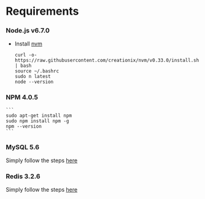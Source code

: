Requirements
=====

### Node.js v6.7.0

- Install [nvm](https://github.com/creationix/nvm)

    ```
    curl -o- https://raw.githubusercontent.com/creationix/nvm/v0.33.0/install.sh | bash
    source ~/.bashrc
    sudo n latest
    node --version
    ```

### NPM 4.0.5

    ```
    sudo apt-get install npm
    sudo npm install npm -g
    npm --version
    ```

### MySQL 5.6

Simply follow the steps [here](https://www.digitalocean.com/community/tutorials/how-to-install-mysql-on-ubuntu-14-04#installing-mysql-5-5-or-5-6)


### Redis 3.2.6

Simply follow the steps [here](https://www.digitalocean.com/community/tutorials/how-to-install-and-use-redis)
